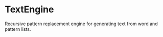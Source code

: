 # TextEngine

Recursive pattern replacement engine for generating text from word and pattern lists.


